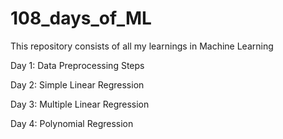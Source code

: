 # 108_days_of_ML
This repository consists of all my learnings in Machine Learning

Day 1: Data Preprocessing Steps 

Day 2: Simple Linear Regression 

Day 3: Multiple Linear Regression 

Day 4: Polynomial Regression

         
